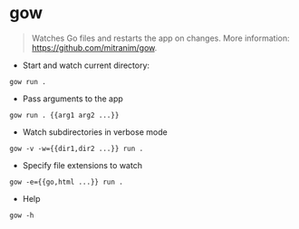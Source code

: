 # gow

> Watches Go files and restarts the app on changes.
> More information: <https://github.com/mitranim/gow>.

- Start and watch current directory:

`gow run .`

- Pass arguments to the app

`gow run . {{arg1 arg2 ...}}`

- Watch subdirectories in verbose mode

`gow -v -w={{dir1,dir2 ...}} run .`

- Specify file extensions to watch

`gow -e={{go,html ...}} run .`

- Help

`gow -h`
